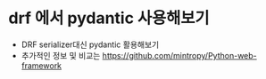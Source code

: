 # drf 에서 pydantic 사용해보기
- DRF serializer대신 pydantic 활용해보기
- 추가적인 정보 및 비교는 https://github.com/mintropy/Python-web-framework
